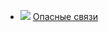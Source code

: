 * ![](/books/prose_classic/Шодерло%20де%20Лакло/Опасные%20связи.jpg) [Опасные связи](/books/prose_classic/Шодерло%20де%20Лакло/Опасные%20связи)